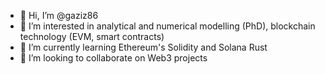 - 👋 Hi, I’m @gaziz86
- 👀 I’m interested in analytical and numerical modelling (PhD), blockchain technology (EVM, smart contracts)
- 🌱 I’m currently learning Ethereum's Solidity and Solana Rust
- 💞️ I’m looking to collaborate on Web3 projects

<!---
gaziz86/gaziz86 is a ✨ special ✨ repository because its `README.md` (this file) appears on your GitHub profile.
You can click the Preview link to take a look at your changes.
--->
